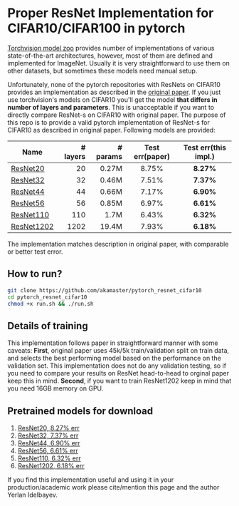 # Proper ResNet Implementation for CIFAR10/CIFAR100 in pytorch
[Torchvision model zoo](https://github.com/pytorch/vision/tree/master/torchvision/models) provides number of implementations of various state-of-the-art architectures, however, most of them are defined and implemented for ImageNet.
Usually it is very straightforward to use them on other datasets, but sometimes these models need manual setup.

Unfortunately, none of the pytorch repositories with ResNets on CIFAR10 provides an implementation as described in the [original paper](https://arxiv.org/abs/1512.03385). If you just use torchvision's models on CIFAR10 you'll get the model **that differs in number of layers and parameters**. This is unacceptable if you want to directly compare ResNet-s on CIFAR10 with original paper.
The purpose of this repo is to provide a valid pytorch implementation of ResNet-s for CIFAR10 as described in original paper. Following models are provided:

| Name      | # layers | # params| Test err(paper) | Test err(this impl.)|
|-----------|---------:|--------:|:-----------------:|:---------------------:|
|[ResNet20](https://github.com/akamaster/pytorch_resnet_cifar10/raw/master/pretrained_models/resnet20.th)   |    20    | 0.27M   | 8.75%| **8.27%**|
|[ResNet32](https://github.com/akamaster/pytorch_resnet_cifar10/raw/master/pretrained_models/resnet32.th)  |    32    | 0.46M   | 7.51%| **7.37%**|
|[ResNet44](https://github.com/akamaster/pytorch_resnet_cifar10/raw/master/pretrained_models/resnet44.th)   |    44    | 0.66M   | 7.17%| **6.90%**|
|[ResNet56](https://github.com/akamaster/pytorch_resnet_cifar10/raw/master/pretrained_models/resnet56.th)   |    56    | 0.85M   | 6.97%| **6.61%**|
|[ResNet110](https://github.com/akamaster/pytorch_resnet_cifar10/raw/master/pretrained_models/resnet110.th)  |   110    |  1.7M   | 6.43%| **6.32%**|
|[ResNet1202](https://github.com/akamaster/pytorch_resnet_cifar10/raw/master/pretrained_models/resnet1202.th) |  1202    | 19.4M   | 7.93%| **6.18%**|

The implementation matches description in original paper, with comparable or better test error.

## How to run?
```bash
git clone https://github.com/akamaster/pytorch_resnet_cifar10
cd pytorch_resnet_cifar10
chmod +x run.sh && ./run.sh
```

## Details of training
This implementation follows paper in straightforward manner with some caveats: **First**, original paper uses 45k/5k train/validation split on train data, and selects the best performing model based on the performance on the validation set. This implementation does not do any validation testing, so if you need to compare your results on ResNet head-to-head to orginal paper keep this in mind. **Second**, if you want to train ResNet1202 keep in mind that you need 16GB memory on GPU.

## Pretrained models for download
1. [ResNet20, 8.27% err](https://github.com/akamaster/pytorch_resnet_cifar10/raw/master/pretrained_models/resnet20.th)
2. [ResNet32, 7.37% err](https://github.com/akamaster/pytorch_resnet_cifar10/raw/master/pretrained_models/resnet32.th)
3. [ResNet44, 6.90% err](https://github.com/akamaster/pytorch_resnet_cifar10/raw/master/pretrained_models/resnet44.th)
4. [ResNet56, 6.61% err](https://github.com/akamaster/pytorch_resnet_cifar10/raw/master/pretrained_models/resnet56.th)
5. [ResNet110, 6.32% err](https://github.com/akamaster/pytorch_resnet_cifar10/raw/master/pretrained_models/resnet110.th)
6. [ResNet1202, 6.18% err](https://github.com/akamaster/pytorch_resnet_cifar10/raw/master/pretrained_models/resnet1202.th)

If you find this implementation useful and using it in your production/academic work please cite/mention this page and the author Yerlan Idelbayev.
